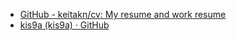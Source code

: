 - [GitHub - keitakn/cv: My resume and work resume](https://github.com/keitakn/cv)
- [kis9a (kis9a) · GitHub](https://github.com/kis9a)
